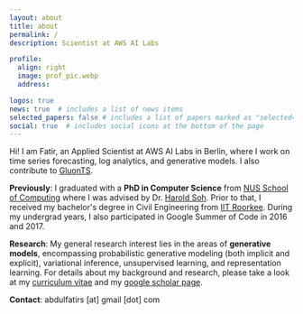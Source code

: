 ```yaml
---
layout: about
title: about
permalink: /
description: Scientist at AWS AI Labs

profile:
  align: right
  image: prof_pic.webp
  address:

logos: true
news: true  # includes a list of news items
selected_papers: false # includes a list of papers marked as "selected={true}"
social: true  # includes social icons at the bottom of the page
---
```


Hi! I am Fatir, an Applied Scientist at AWS AI Labs in Berlin, where I work on time series forecasting, log analytics, and generative models. I also contribute to [GluonTS](https://ts.gluon.ai/).

**Previously**: I graduated with a **PhD in Computer Science** from [NUS School of Computing](https://www.comp.nus.edu.sg/) where I was advised by Dr. [Harold Soh](https://haroldsoh.github.io). Prior to that, I received my bachelor's degree in Civil Engineering from [IIT Roorkee](https://www.iitr.ac.in). During my undergrad years, I also participated in Google Summer of Code in 2016 and 2017.

**Research**: My general research interest lies in the areas of **generative models**, encompassing probabilistic generative modeling (both implicit and explicit), variational inference, unsupervised learning, and representation learning. For details about my background and research, please take a look at my <a href="https://drive.google.com/open?id=1T9tMY1NQQTTFE2sIYXjuVDUIufE5xXB6" target="_blank">curriculum vitae</a> and my [google scholar page](https://scholar.google.com/citations?user=BZ0EoqIAAAAJ&hl=en).

**Contact**: abdulfatirs [at] gmail [dot] com
